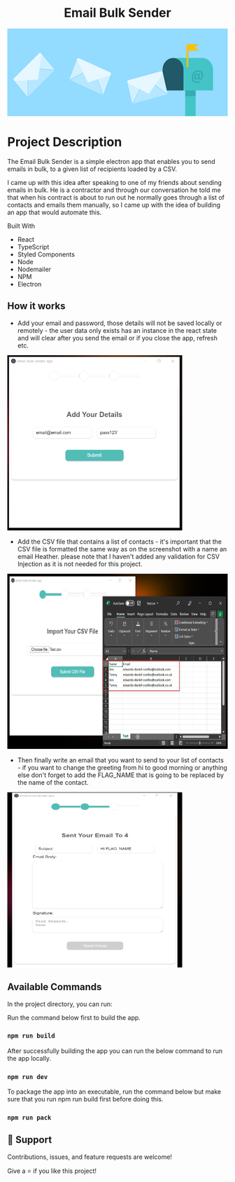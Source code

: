 <h1 align="center">Email Bulk Sender</h1>

<img src="./demo/email.png" width="830" height="200">

# Project Description

The Email Bulk Sender is a simple electron app that enables you to send emails in bulk, to a given list of recipients loaded by a CSV.

I came up with this idea after speaking to one of my friends about sending emails in bulk. He is a contractor and through our conversation he told me that when his contract is about to run out he normally goes through a list of contacts and emails them manually, so I came up with the idea of building an app that would automate this. 

Built With
- React 
- TypeScript
- Styled Components
- Node
- Nodemailer
- NPM
- Electron

## How it works

- Add your email and password, those details will not be saved locally or remotely - the user data only exists has an instance in the react state and will clear after you send the email or if you close the app, refresh etc.

<img src="./demo/part2.png" width="400" height="400">

- Add the CSV file that contains a list of contacts - it's important that the CSV file is formatted the same way as on the screenshot with a name an email Heather. please note that I haven't added any validation for CSV Injection as it is not needed for this project.

<img src="./demo/part4.png" width="650" height="400">

- Then finally write an email that you want to send to your list of contacts - if you want to change the greeting from hi to good morning or anything else don't forget to add the FLAG_NAME that is going to be replaced by the name of the contact.

<img src="./demo/part5.png" width="400" height="400">

## Available Commands

In the project directory, you can run:

Run the command below first to build the app.
### `npm run build`

After successfully building the app you can run the below command to run the app locally.
### `npm run dev`

To package the app into an executable, run the command below but make sure that you run npm run build first before doing this.
### `npm run pack`

## 🤝 Support

Contributions, issues, and feature requests are welcome!

Give a ⭐️ if you like this project!

